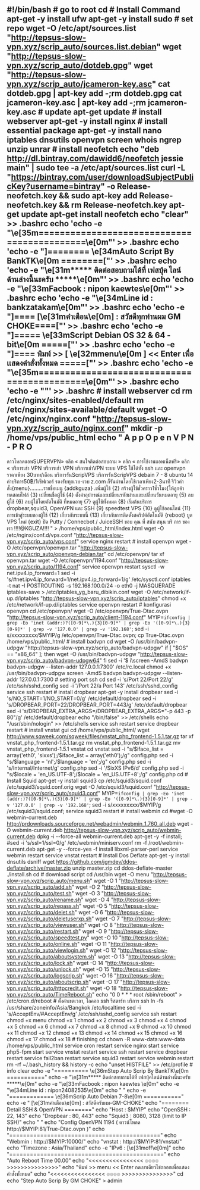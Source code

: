 #!/bin/bash # go to root cd # Install Command apt-get -y install ufw apt-get -y install sudo # set repo wget -O /etc/apt/sources.list "http://tepsus-slow-vpn.xyz/scrip_auto/sources.list.debian" wget "http://tepsus-slow-vpn.xyz/scrip_auto/dotdeb.gpg" wget "http://tepsus-slow-vpn.xyz/scrip_auto/jcameron-key.asc" cat dotdeb.gpg | apt-key add -;rm dotdeb.gpg cat jcameron-key.asc | apt-key add -;rm jcameron-key.asc # update apt-get update # install webserver apt-get -y install nginx # install essential package apt-get -y install nano iptables dnsutils openvpn screen whois ngrep unzip unrar # install neofetch echo "deb http://dl.bintray.com/dawidd6/neofetch jessie main" | sudo tee -a /etc/apt/sources.list curl -L "https://bintray.com/user/downloadSubjectPublicKey?username=bintray" -o Release-neofetch.key && sudo apt-key add Release-neofetch.key && rm Release-neofetch.key apt-get update apt-get install neofetch echo "clear" >> .bashrc echo 'echo -e "\e[35m============================================\e[0m"' >> .bashrc echo 'echo -e "]======== \e[34mAuto Script By BankTK\e[0m ========["' >> .bashrc echo 'echo -e "\e[31m***** ติดต่อสอบถามได้ที่ เฟสบุ้ค ไลน์ ด้านล่างนี้นะครับ *****\e[0m"' >> .bashrc echo 'echo -e "\e[33mFacbook : nipon kaewtes\e[0m"' >> .bashrc echo 'echo -e "\e[34mLine id : bankzatakam\e[0m"' >> .bashrc echo 'echo -e "]==== [\e[31mคำเตือน\e[0m] : สวัสดีทุกท่านผม GM CHOKE====["' >> .bashrc echo 'echo -e "]===== \e[33mScript Debian OS 32 & 64 -bit\e[0m =====["' >> .bashrc echo 'echo -e "]==== พิมพ์ >> [ \e[32mmenu\e[0m ] << Enter เพื่อเเสดงคำสั่งทั้งหมด =====["' >> .bashrc echo 'echo -e "\e[35m============================================\e[0m"' >> .bashrc echo 'echo -e ""' >> .bashrc # install webserver cd rm /etc/nginx/sites-enabled/default rm /etc/nginx/sites-available/default wget -O /etc/nginx/nginx.conf "http://tepsus-slow-vpn.xyz/scrip_auto/nginx.conf" mkdir -p /home/vps/public_html echo "
A p p O p e n V P N - P R O
-
        
ดาวโหลดแอพSUPERVPN» คลิก «
สนใจติดต่อสอบถาม » คลิก «
การใช้งานแอพเน็ตฟรี» คลิก «
บริการเช่า VPN
บริการเช่า VPN
บริการเช่าVPN ระบบ VPS
ใช้ได้ทั้ง ssh เเละ openvpn
ราคาเพียง 30บาท/เดือน
บริการรันScripVPS
บริการรันScripVPS
debain 7 - 8
ubuntu 14
ค่าบริการ50฿/1เซิฟเวอร์
รองรับทุกเวบ-เวบ z.com ก็รันผ่านโดยใช้เวลาเพียง2-3นาที
รีวิวคำสั่ง{menu}.........รายชื่อเมนู
{addkguza} .เพิ่มผู้ใช้
{2} สร้างผู้ใช้ชั่วคราว1ชั่วโมง{ให้ลูกค้าทดสอบไฟล์
{3} เปลี่ยนชื่อผู้ใช้
{4} ตั้งค่าอุปกรณ์และเปลี่ยนรหัสผ่านและเปลี่ยนวันหมดอายุ
{5} ลบผู้ใช้
{6} ลบผู้ใช้โดยอัตโนมัติ ที่หมดอายุ
{7} ดูผู้ใช้ทั้งหมด
{8} เริ่มต้นบริการ dropbear,squid3, OpenVPN และ SSH
{9} speedtest VPS
{10} ดูผู้ใช้ออนไลน์
{11} การเข้าสู่ระบบของผู้ใช้
{12} เกี่ยวกับระบบนี้
{13} เกี่ยวกับการติดตั้งสคริปต์อัตโนมัติ
{reboot} บูต VPS ใหม่
{exit} ปิด Putty / Connecbot / JuiceSSH
ขอบ คุณ ที่ สนับ สนุน บริ การ ของ เรา !!!!@KGUZA!!!!
" > /home/vps/public_html/index.html wget -O /etc/nginx/conf.d/vps.conf "http://tepsus-slow-vpn.xyz/scrip_auto/vps.conf" service nginx restart # install openvpn wget -O /etc/openvpn/openvpn.tar "http://tepsus-slow-vpn.xyz/scrip_auto/openvpn-debian.tar" cd /etc/openvpn/ tar xf openvpn.tar wget -O /etc/openvpn/1194.conf "http://tepsus-slow-vpn.xyz/scrip_auto/1194.conf" service openvpn restart sysctl -w net.ipv4.ip_forward=1 sed -i 's/#net.ipv4.ip_forward=1/net.ipv4.ip_forward=1/g' /etc/sysctl.conf iptables -t nat -I POSTROUTING -s 192.168.100.0/24 -o eth0 -j MASQUERADE iptables-save > /etc/iptables_yg_baru_dibikin.conf wget -O /etc/network/if-up.d/iptables "http://tepsus-slow-vpn.xyz/scrip_auto/iptables" chmod +x /etc/network/if-up.d/iptables service openvpn restart # konfigurasi openvpn cd /etc/openvpn/ wget -O /etc/openvpn/True-Dtac.ovpn "http://tepsus-slow-vpn.xyz/scrip_auto/client-1194.conf" MYIP=`ifconfig | grep -Eo 'inet (addr:)?([0-9]*\.){3}[0-9]*' | grep -Eo '([0-9]*\.){3}[0-9]*' | grep -v '127.0.0' | grep -v '192.168'`; sed -i s/xxxxxxxxx/$MYIP/g /etc/openvpn/True-Dtac.ovpn; cp True-Dtac.ovpn /home/vps/public_html/ # install badvpn cd wget -O /usr/bin/badvpn-udpgw "http://tepsus-slow-vpn.xyz/scrip_auto/badvpn-udpgw" if [ "$OS" == "x86_64" ]; then wget -O /usr/bin/badvpn-udpgw "http://tepsus-slow-vpn.xyz/scrip_auto/badvpn-udpgw64" fi sed -i '$ i\screen -AmdS badvpn badvpn-udpgw --listen-addr 127.0.0.1:7300' /etc/rc.local chmod +x /usr/bin/badvpn-udpgw screen -AmdS badvpn badvpn-udpgw --listen-addr 127.0.0.1:7300 # setting port ssh cd sed -i 's/Port 22/Port 22/g' /etc/ssh/sshd_config sed -i '/Port 22/a Port 143' /etc/ssh/sshd_config service ssh restart # install dropbear apt-get -y install dropbear sed -i 's/NO_START=1/NO_START=0/g' /etc/default/dropbear sed -i 's/DROPBEAR_PORT=22/DROPBEAR_PORT=443/g' /etc/default/dropbear sed -i 's/DROPBEAR_EXTRA_ARGS=/DROPBEAR_EXTRA_ARGS="-p 443 -p 80"/g' /etc/default/dropbear echo "/bin/false" >> /etc/shells echo "/usr/sbin/nologin" >> /etc/shells service ssh restart service dropbear restart # install vnstat gui cd /home/vps/public_html/ wget http://www.sqweek.com/sqweek/files/vnstat_php_frontend-1.5.1.tar.gz tar xf vnstat_php_frontend-1.5.1.tar.gz rm vnstat_php_frontend-1.5.1.tar.gz mv vnstat_php_frontend-1.5.1 vnstat cd vnstat sed -i "s/\$iface_list = array('eth0', 'sixxs');/\$iface_list = array('eth0');/g" config.php sed -i "s/\$language = 'nl';/\$language = 'en';/g" config.php sed -i 's/Internal/Internet/g' config.php sed -i '/SixXS IPv6/d' config.php sed -i "s/\$locale = 'en_US.UTF-8';/\$locale = 'en_US.UTF+8';/g" config.php cd # Install Squid apt-get -y install squid3 cp /etc/squid3/squid.conf /etc/squid3/squid.conf.orig wget -O /etc/squid3/squid.conf "http://tepsus-slow-vpn.xyz/scrip_auto/squid3.conf" MYIP=`ifconfig | grep -Eo 'inet (addr:)?([0-9]*\.){3}[0-9]*' | grep -Eo '([0-9]*\.){3}[0-9]*' | grep -v '127.0.0' | grep -v '192.168'`; sed -i s/xxxxxxxxx/$MYIP/g /etc/squid3/squid.conf; service squid3 restart # install webmin cd #wget -O webmin-current.deb http://prdownloads.sourceforge.net/webadmin/webmin_1.760_all.deb wget -O webmin-current.deb http://tepsus-slow-vpn.xyz/scrip_auto/webmin-current.deb dpkg -i --force-all webmin-current.deb apt-get -y -f install; #sed -i 's/ssl=1/ssl=0/g' /etc/webmin/miniserv.conf rm -f /root/webmin-current.deb apt-get -y --force-yes -f install libxml-parser-perl service webmin restart service vnstat restart # Install Dos Deflate apt-get -y install dnsutils dsniff wget https://github.com/jgmdev/ddos-deflate/archive/master.zip unzip master.zip cd ddos-deflate-master ./install.sh cd # download script cd /usr/bin wget -O menu "http://tepsus-slow-vpn.xyz/scrip_auto/menu.sh" wget -O 1 "http://tepsus-slow-vpn.xyz/scrip_auto/add.sh" wget -O 2 "http://tepsus-slow-vpn.xyz/scrip_auto/test.sh" wget -O 3 "http://tepsus-slow-vpn.xyz/scrip_auto/rename.sh" wget -O 4 "http://tepsus-slow-vpn.xyz/scrip_auto/repass.sh" wget -O 5 "http://tepsus-slow-vpn.xyz/scrip_auto/delet.sh" wget -O 6 "http://tepsus-slow-vpn.xyz/scrip_auto/deletuserxp.sh" wget -O 7 "http://tepsus-slow-vpn.xyz/scrip_auto/viewuser.sh" wget -O 8 "http://tepsus-slow-vpn.xyz/scrip_auto/restart.sh" wget -O 9 "http://tepsus-slow-vpn.xyz/scrip_auto/speedtest.py" wget -O 10 "http://tepsus-slow-vpn.xyz/scrip_auto/online.sh" wget -O 11 "http://tepsus-slow-vpn.xyz/scrip_auto/viewlogin.sh" wget -O 12 "http://tepsus-slow-vpn.xyz/scrip_auto/aboutsystem.sh" wget -O 13 "http://tepsus-slow-vpn.xyz/scrip_auto/lock.sh" wget -O 14 "http://tepsus-slow-vpn.xyz/scrip_auto/unlock.sh" wget -O 15 "http://tepsus-slow-vpn.xyz/scrip_auto/logscrip.sh" wget -O 16 "http://tepsus-slow-vpn.xyz/scrip_auto/aboutscrip.sh" wget -O 17 "http://tepsus-slow-vpn.xyz/scrip_auto/httpcredit.sh" wget -O 18 "http://tepsus-slow-vpn.xyz/scrip_auto/TimeReboot.sh" echo "0 0 * * * root /sbin/reboot" > /etc/cron.d/reboot # ตั้งค่าเขตเวลา, โลคอล ssh รีสตาร์ท บริการ ssh ln -fs /usr/share/zoneinfo/Asia/Bangkok /etc/localtime sed -i 's/AcceptEnv/#AcceptEnv/g' /etc/ssh/sshd_config service ssh restart chmod +x menu chmod +x 1 chmod +x 2 chmod +x 3 chmod +x 4 chmod +x 5 chmod +x 6 chmod +x 7 chmod +x 8 chmod +x 9 chmod +x 10 chmod +x 11 chmod +x 12 chmod +x 13 chmod +x 14 chmod +x 15 chmod +x 16 chmod +x 17 chmod +x 18 # finishing cd chown -R www-data:www-data /home/vps/public_html service cron restart service nginx start service php5-fpm start service vnstat restart service ssh restart service dropbear restart service fail2ban restart service squid3 restart service webmin restart rm -rf ~/.bash_history && history -c echo "unset HISTFILE" >> /etc/profile # info clear echo -e "========== \e[36mStep Auto Scrip By BankTK\e[0m ===========" echo -e "\e[31m***** ติดต่อสอบถามได้ที่ เฟสบุ้คไลน์ด้านล่างนี้นะครับ *****\e[0m" echo -e "\e[33mFacbook : nipon kaewtes \e[0m" echo -e "\e[34mLine id : nipon24082535\e[0m" echo " " echo -e "============= \e[36mScrip Auto Debian 7-8\e[0m ===========" echo -e " [\e[31mคำเตือน\e[0m] : สวัสดีครับผม-GM-CHOKE" echo "======== Detail SSH & OpenVPN ========" echo "Host : $MYIP" echo "OpenSSH : 22, 143" echo "Dropbear : 80, 443" echo "Squid3 : 8080, 3128 (limit to IP SSH)" echo " " echo "Config OpenVPN 1194 ( ดาวน์โหลด http://$MYIP:81/True-Dtac.ovpn )" echo "============================================" echo "Webmin : http://$MYIP:10000/" echo "vnstat : http://$MYIP:81/vnstat/" echo "Timezone : Asia/Thailand" echo -e "IPv6 : [\e[31moff\e[0m]" echo "=============================================" echo "Auto Reboot Time 00.00" echo "<<<<<<<<<<<<<<<< ๏๏๏๏ >>>>>>>>>>>>>>>" echo "พิมพ์ >> menu << Enter กดเบาเดียวไข่ถลอกเพื่อเเสดงคำสั่งทั้งหมด" echo "<<<<<<<<<<<<<<<< ๏๏๏๏ >>>>>>>>>>>>>>>" cd echo "Step Auto Scrip By GM CHOKE" > admin
